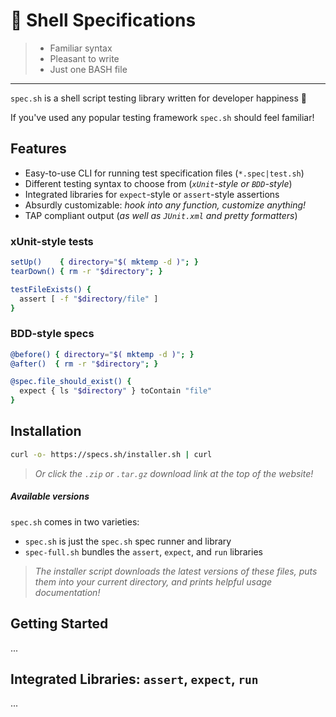 # 🔬 Shell Specifications

> - Familiar syntax
> - Pleasant to write
> - Just one BASH file

---

`spec.sh` is a shell script testing library written for developer happiness 💝

If you've used any popular testing framework `spec.sh` should feel familiar!

## Features

 - Easy-to-use CLI for running test specification files (`*.spec|test.sh`)
 - Different testing syntax to choose from (_`xUnit`-style or `BDD`-style_)
 - Integrated libraries for `expect`-style or `assert`-style assertions
 - Absurdly customizable: _hook into any function, customize anything!_
 - TAP compliant output (_as well as `JUnit.xml` and pretty formatters_)

### xUnit-style tests

```sh
setUp()    { directory="$( mktemp -d )"; }
tearDown() { rm -r "$directory"; }

testFileExists() {
  assert [ -f "$directory/file" ]
}
```

### BDD-style specs

```sh
@before() { directory="$( mktemp -d )"; }
@after()  { rm -r "$directory"; }

@spec.file_should_exist() {
  expect { ls "$directory" } toContain "file"
}
```

## Installation

```sh
curl -o- https://specs.sh/installer.sh | curl
```

> _Or click the `.zip` or `.tar.gz` download link at the top of the website!_

##### Available versions

`spec.sh` comes in two varieties:

 - `spec.sh` is just the `spec.sh` spec runner and library
 - `spec-full.sh` bundles the `assert`, `expect`, and `run` libraries

> _The installer script downloads the latest versions of these files, puts them into your current directory, and prints helpful usage documentation!_

## Getting Started

...

## Integrated Libraries: `assert`, `expect`, `run`

...